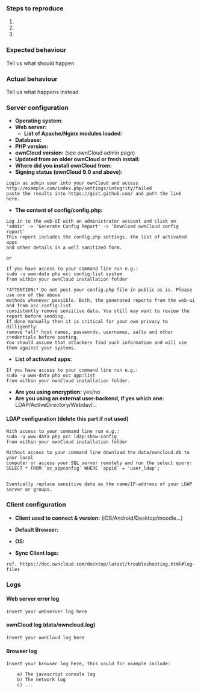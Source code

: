 <!--
Thanks for reporting issues back to ownCloud! 

This is the bug tracker for the OAuth2 component. Find other components at https://github.com/owncloud/core/blob/master/.github/CONTRIBUTING.md#guidelines 
    - If you have any support question please check out https://owncloud.org/support
    - For reporting potential security issues please see https://owncloud.org/security/

Before reporting any issues please make sure that you're using the latest available version of the app for your ownCloud server, see https://marketplace.owncloud.com/apps/oauth2

To make it possible for us to help you please fill out below information carefully.
--> 
### Steps to reproduce
1.
2.
3.

### Expected behaviour
Tell us what should happen

### Actual behaviour
Tell us what happens instead

### Server configuration

- **Operating system**:
- **Web server:**
    - **List of Apache/Nginx modules loaded:** 
- **Database:**
- **PHP version:**
- **ownCloud version:** (see ownCloud admin page)
- **Updated from an older ownCloud or fresh install:**
- **Where did you install ownCloud from:**
- **Signing status (ownCloud 9.0 and above):**

```
Login as admin user into your ownCloud and access 
http://example.com/index.php/settings/integrity/failed 
paste the results into https://gist.github.com/ and puth the link here.
```

- **The content of config/config.php:**

```
Log in to the web-UI with an administrator account and click on
'admin' -> 'Generate Config Report' -> 'Download ownCloud config report'
This report includes the config.php settings, the list of activated apps
and other details in a well sanitized form.

or 

If you have access to your command line run e.g.:
sudo -u www-data php occ config:list system
from within your ownCloud installation folder

*ATTENTION:* Do not post your config.php file in public as is. Please use one of the above
methods whenever possible. Both, the generated reports from the web-ui and from occ config:list
consistently remove sensitive data. You still may want to review the report before sending.
If done manually then it is critical for your own privacy to dilligently
remove *all* host names, passwords, usernames, salts and other credentials before posting.
You should assume that attackers find such information and will use them against your systems.
```

- **List of activated apps:**

```
If you have access to your command line run e.g.:
sudo -u www-data php occ app:list
from within your ownCloud installation folder.
```


- **Are you using encryption:** yes/no
- **Are you using an external user-backend, if yes which one:** LDAP/ActiveDirectory/Webdav/...

#### LDAP configuration (delete this part if not used)

```
With access to your command line run e.g.:
sudo -u www-data php occ ldap:show-config
from within your ownCloud installation folder

Without access to your command line download the data/owncloud.db to your local
computer or access your SQL server remotely and run the select query:
SELECT * FROM `oc_appconfig` WHERE `appid` = 'user_ldap';


Eventually replace sensitive data as the name/IP-address of your LDAP server or groups.
```

### Client configuration

- **Client used to connect & version:** (iOS/Android/Desktop/moodle...)
- **Default Browser:**
- **OS:**

- **Sync Client logs:**
```
ref. https://doc.owncloud.com/desktop/latest/troubleshooting.html#log-files
```

### Logs

#### Web server error log
```
Insert your webserver log here
```

#### ownCloud log (data/owncloud.log)
```
Insert your ownCloud log here
```

#### Browser log
```
Insert your browser log here, this could for example include:

    a) The javascript console log
    b) The network log 
    c) ...
```
